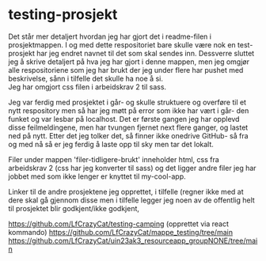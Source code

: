 # testing-prosjekt

Det står mer detaljert hvordan jeg har gjort det i readme-filen i prosjektmappen. 
I og med dette respositoriet bare skulle være nok en test-prosjekt har jeg endret navnet til det som skal sendes inn. Dessverre sluttet jeg å skrive detaljert på hva jeg har gjort i denne mappen, men jeg omgjør alle 
respositoriene som jeg har brukt der jeg under flere har pushet med beskrivelse, sånn i tilfelle det skulle ha noe å si.  
Jeg har omgjort css filen i arbeidskrav 2 til sass. 

Jeg var ferdig med prosjektet i går- og skulle struktuere og overføre til et nytt respository men så har jeg møtt på error som ikke har vært i går- den funket og var lesbar på localhost. Det er første gangen jeg har opplevd disse feilmeldingene, 
men har tvungen fjernet next flere ganger, og lastet ned på nytt. Etter det jeg tolker det, så finner ikke onedrive GitHub- så fra og med nå så er jeg ferdig å laste opp til sky men tar det lokalt. 

Filer under mappen 'filer-tidligere-brukt' inneholder html, css fra arbeidskrav 2 (css har jeg konverter til sass) og det ligger andre filer jeg har jobbet med som ikke lenger er knyttet til my-cool-app. 


Linker til de andre prosjektene jeg opprettet, i tilfelle (regner ikke med at dere skal gå gjennom disse men i tilfelle legger jeg noen av de offentlig helt til prosjektet blir godkjent/ikke godkjent,

https://github.com/LfCrazyCat/testing-camping (opprettet via react kommando)
https://github.com/LfCrazyCat/mappe_testing/tree/main
https://github.com/LfCrazyCat/uin23ak3_resourceapp_groupNONE/tree/main



